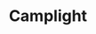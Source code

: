 ---
blog: https://medium.com/camplight
facebook: https://facebook.com/camplight/
logohandle: camplightnet
sort: camplight
title: Camplight
twitter: https://x.com/campenlightment
website: https://camplight.net/
---